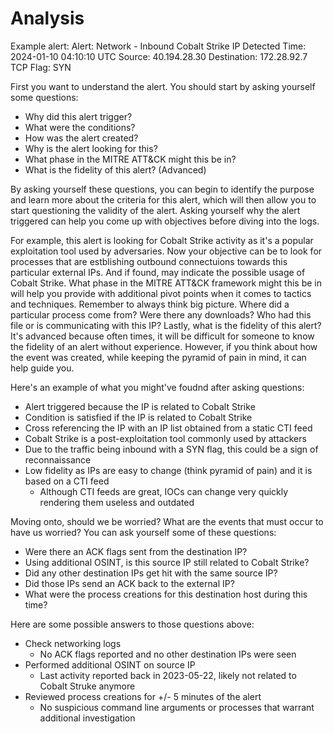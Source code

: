 # Analysis

Example alert:
Alert: Network - Inbound Cobalt Strike IP Detected
Time: 2024-01-10 04:10:10 UTC
Source: 40.194.28.30
Destination: 172.28.92.7
TCP Flag: SYN

First you want to understand the alert. You should start by asking yourself some questions:
- Why did this alert trigger?
- What were the conditions?
- How was the alert created?
- Why is the alert looking for this?
- What phase in the MITRE ATT&CK might this be in?
- What is the fidelity of this alert? (Advanced)

By asking yourself these questions, you can begin to identify the purpose and learn more about the criteria for this alert, which will then allow you to start questioning the validity of the alert. Asking yourself why the alert triggered can help you come up with objectives before diving into the logs. 

For example, this alert is looking for Cobalt Strike activity as it's a popular exploitation tool used by adversaries. Now your objective can be to look for processes that are estblishing outbound connectuions towards this particular external IPs. And if found, may indicate the possible usage of Cobalt Strike. What phase in the MITRE ATT&CK framework might this be in will help you provide with additional pivot points when it comes to tactics and techniques. Remember to always think big picture. Where did a particular process come from? Were there any downloads? Who had this file or is communicating with this IP? Lastly, what is the fidelity of this alert? It's advanced because often times, it will be difficult for someone to know the fidelity of an alert without experience. However, if you think about how the event was created, while keeping the pyramid of pain in mind, it can help guide you. 

Here's an example of what you might've foudnd after asking questions:
- Alert triggered because the IP is related to Cobalt Strike
- Condition is satisfied if the IP is related to Cobalt Strike
- Cross referencing the IP with an IP list obtained from a static CTI feed
- Cobalt Strike is a post-exploitation tool commonly used by attackers
- Due to the traffic being inbound with a SYN flag, this could be a sign of reconnaissance
- Low fidelity as IPs are easy to change (think pyramid of pain) and it is based on a CTI feed
  - Although CTI feeds are great, IOCs can change very quickly rendering them useless and outdated

Moving onto, should we be worried? What are the events that must occur to have us worried? You can ask yourself some of these questions:
- Were there an ACK flags sent from the destination IP?
- Using additional OSINT, is this source IP still related to Cobalt Strike?
- Did any other destination IPs get hit with the same source IP?
- Did those IPs send an ACK back to the external IP?
- What were the process creations for this destination host during this time? 

Here are some possible answers to those questions above:
- Check networking logs
  - No ACK flags reported and no other destination IPs were seen
- Performed additional OSINT on source IP
  - Last activity reported back in 2023-05-22, likely not related to Cobalt Struke anymore
- Reviewed process creations for +/- 5 minutes of the alert
  - No suspicious command line arguments or processes that warrant additional investigation
